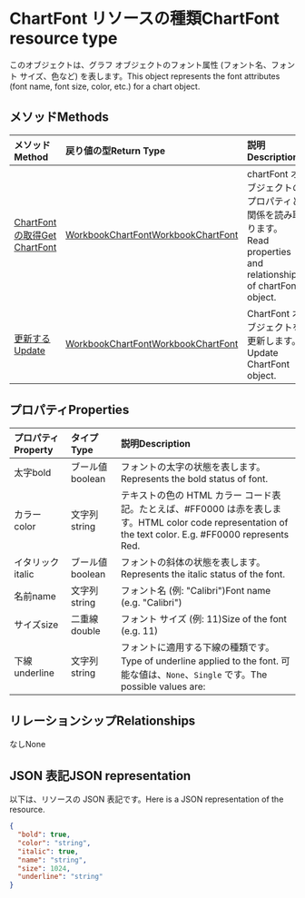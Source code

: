# <a name="chartfont-resource-type"></a><span data-ttu-id="6cbee-101">ChartFont リソースの種類</span><span class="sxs-lookup"><span data-stu-id="6cbee-101">ChartFont resource type</span></span>

<span data-ttu-id="6cbee-102">このオブジェクトは、グラフ オブジェクトのフォント属性 (フォント名、フォント サイズ、色など) を表します。</span><span class="sxs-lookup"><span data-stu-id="6cbee-102">This object represents the font attributes (font name, font size, color, etc.) for a chart object.</span></span>


## <a name="methods"></a><span data-ttu-id="6cbee-103">メソッド</span><span class="sxs-lookup"><span data-stu-id="6cbee-103">Methods</span></span>

| <span data-ttu-id="6cbee-104">メソッド</span><span class="sxs-lookup"><span data-stu-id="6cbee-104">Method</span></span>           | <span data-ttu-id="6cbee-105">戻り値の型</span><span class="sxs-lookup"><span data-stu-id="6cbee-105">Return Type</span></span>    |<span data-ttu-id="6cbee-106">説明</span><span class="sxs-lookup"><span data-stu-id="6cbee-106">Description</span></span>|
|:---------------|:--------|:----------|
|[<span data-ttu-id="6cbee-107">ChartFont の取得</span><span class="sxs-lookup"><span data-stu-id="6cbee-107">Get ChartFont</span></span>](../api/chartfont_get.md) | [<span data-ttu-id="6cbee-108">WorkbookChartFont</span><span class="sxs-lookup"><span data-stu-id="6cbee-108">WorkbookChartFont</span></span>](chartfont.md) |<span data-ttu-id="6cbee-109">chartFont オブジェクトのプロパティと関係を読み取ります。</span><span class="sxs-lookup"><span data-stu-id="6cbee-109">Read properties and relationships of chartFont object.</span></span>|
|[<span data-ttu-id="6cbee-110">更新する</span><span class="sxs-lookup"><span data-stu-id="6cbee-110">Update</span></span>](../api/chartfont_update.md) | [<span data-ttu-id="6cbee-111">WorkbookChartFont</span><span class="sxs-lookup"><span data-stu-id="6cbee-111">WorkbookChartFont</span></span>](chartfont.md)   |<span data-ttu-id="6cbee-112">ChartFont オブジェクトを更新します。</span><span class="sxs-lookup"><span data-stu-id="6cbee-112">Update ChartFont object.</span></span> |

## <a name="properties"></a><span data-ttu-id="6cbee-113">プロパティ</span><span class="sxs-lookup"><span data-stu-id="6cbee-113">Properties</span></span>
| <span data-ttu-id="6cbee-114">プロパティ</span><span class="sxs-lookup"><span data-stu-id="6cbee-114">Property</span></span>     | <span data-ttu-id="6cbee-115">タイプ</span><span class="sxs-lookup"><span data-stu-id="6cbee-115">Type</span></span>   |<span data-ttu-id="6cbee-116">説明</span><span class="sxs-lookup"><span data-stu-id="6cbee-116">Description</span></span>|
|:---------------|:--------|:----------|
|<span data-ttu-id="6cbee-117">太字</span><span class="sxs-lookup"><span data-stu-id="6cbee-117">bold</span></span>|<span data-ttu-id="6cbee-118">ブール値</span><span class="sxs-lookup"><span data-stu-id="6cbee-118">boolean</span></span>|<span data-ttu-id="6cbee-119">フォントの太字の状態を表します。</span><span class="sxs-lookup"><span data-stu-id="6cbee-119">Represents the bold status of font.</span></span>|
|<span data-ttu-id="6cbee-120">カラー</span><span class="sxs-lookup"><span data-stu-id="6cbee-120">color</span></span>|<span data-ttu-id="6cbee-121">文字列</span><span class="sxs-lookup"><span data-stu-id="6cbee-121">string</span></span>|<span data-ttu-id="6cbee-p101">テキストの色の HTML カラー コード表記。たとえば、#FF0000 は赤を表します。</span><span class="sxs-lookup"><span data-stu-id="6cbee-p101">HTML color code representation of the text color. E.g. #FF0000 represents Red.</span></span>|
|<span data-ttu-id="6cbee-125">イタリック</span><span class="sxs-lookup"><span data-stu-id="6cbee-125">italic</span></span>|<span data-ttu-id="6cbee-126">ブール値</span><span class="sxs-lookup"><span data-stu-id="6cbee-126">boolean</span></span>|<span data-ttu-id="6cbee-127">フォントの斜体の状態を表します。</span><span class="sxs-lookup"><span data-stu-id="6cbee-127">Represents the italic status of the font.</span></span>|
|<span data-ttu-id="6cbee-128">名前</span><span class="sxs-lookup"><span data-stu-id="6cbee-128">name</span></span>|<span data-ttu-id="6cbee-129">文字列</span><span class="sxs-lookup"><span data-stu-id="6cbee-129">string</span></span>|<span data-ttu-id="6cbee-130">フォント名 (例: "Calibri")</span><span class="sxs-lookup"><span data-stu-id="6cbee-130">Font name (e.g. "Calibri")</span></span>|
|<span data-ttu-id="6cbee-131">サイズ</span><span class="sxs-lookup"><span data-stu-id="6cbee-131">size</span></span>|<span data-ttu-id="6cbee-132">二重線</span><span class="sxs-lookup"><span data-stu-id="6cbee-132">double</span></span>|<span data-ttu-id="6cbee-133">フォント サイズ (例: 11)</span><span class="sxs-lookup"><span data-stu-id="6cbee-133">Size of the font (e.g. 11)</span></span>|
|<span data-ttu-id="6cbee-134">下線</span><span class="sxs-lookup"><span data-stu-id="6cbee-134">underline</span></span>|<span data-ttu-id="6cbee-135">文字列</span><span class="sxs-lookup"><span data-stu-id="6cbee-135">string</span></span>|<span data-ttu-id="6cbee-136">フォントに適用する下線の種類です。</span><span class="sxs-lookup"><span data-stu-id="6cbee-136">Type of underline applied to the font.</span></span> <span data-ttu-id="6cbee-137">可能な値は、`None`、`Single` です。</span><span class="sxs-lookup"><span data-stu-id="6cbee-137">The possible values are:</span></span>|

## <a name="relationships"></a><span data-ttu-id="6cbee-138">リレーションシップ</span><span class="sxs-lookup"><span data-stu-id="6cbee-138">Relationships</span></span>
<span data-ttu-id="6cbee-139">なし</span><span class="sxs-lookup"><span data-stu-id="6cbee-139">None</span></span>


## <a name="json-representation"></a><span data-ttu-id="6cbee-140">JSON 表記</span><span class="sxs-lookup"><span data-stu-id="6cbee-140">JSON representation</span></span>

<span data-ttu-id="6cbee-141">以下は、リソースの JSON 表記です。</span><span class="sxs-lookup"><span data-stu-id="6cbee-141">Here is a JSON representation of the resource.</span></span>

<!--{
  "blockType": "resource",
  "baseType": "microsoft.graph.entity",
  "optionalProperties": [],
  "@odata.type": "microsoft.graph.workbookChartFont"
}-->

```json
{
  "bold": true,
  "color": "string",
  "italic": true,
  "name": "string",
  "size": 1024,
  "underline": "string"
}

```

<!-- uuid: 8fcb5dbc-d5aa-4681-8e31-b001d5168d79
2015-10-25 14:57:30 UTC -->
<!-- {
  "type": "#page.annotation",
  "description": "ChartFont resource",
  "keywords": "",
  "section": "documentation",
  "tocPath": ""
}-->